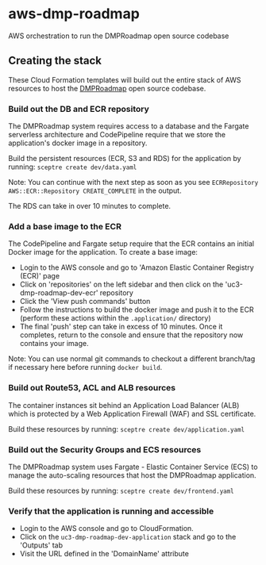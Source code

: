 # aws-dmp-roadmap
AWS orchestration to run the DMPRoadmap open source codebase

## Creating the stack

These Cloud Formation templates will build out the entire stack of AWS resources to host the [DMPRoadmap](https://github.com/DMPRoadmap/roadmap) open source codebase.

### Build out the DB and ECR repository

The DMPRoadmap system requires access to a database and the Fargate serverless architecture and CodePipeline require that we store the application's docker image in a repository.

Build the persistent resources (ECR, S3 and RDS) for the application by running: `sceptre create dev/data.yaml`

Note: You can continue with the next step as soon as you see `ECRRepository AWS::ECR::Repository CREATE_COMPLETE` in the output.

The RDS can take in over 10 minutes to complete.

### Add a base image to the ECR

The CodePipeline and Fargate setup require that the ECR contains an initial Docker image for the application. To create a base image:

- Login to the AWS console and go to 'Amazon Elastic Container Registry (ECR)' page
- Click on 'repositories' on the left sidebar and then click on the 'uc3-dmp-roadmap-dev-ecr' repository
- Click the 'View push commands' button
- Follow the instructions to build the docker image and push it to the ECR (perform these actions within the `.application/` directory)
- The final 'push' step can take in excess of 10 minutes. Once it completes, return to the console and ensure that the repository now contains your image.

Note: You can use normal git commands to checkout a different branch/tag if necessary here before running `docker build`.

### Build out Route53, ACL and ALB resources

The container instances sit behind an Application Load Balancer (ALB) which is protected by a Web Application Firewall (WAF) and SSL certificate.

Build these resources by running: `sceptre create dev/application.yaml`

### Build out the Security Groups and ECS resources

The DMPRoadmap system uses Fargate - Elastic Container Service (ECS) to manage the auto-scaling resources that host the DMPRoadmap application.

Build these resources by running: `sceptre create dev/frontend.yaml`

### Verify that the application is running and accessible

- Login to the AWS console and go to CloudFormation.
- Click on the `uc3-dmp-roadmap-dev-application` stack and go to the 'Outputs' tab
- Visit the URL defined in the 'DomainName' attribute
